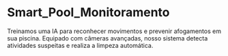 # Smart_Pool_Monitoramento
Treinamos uma IA para reconhecer movimentos e prevenir afogamentos em sua piscina. Equipado com câmeras avançadas, nosso sistema detecta atividades suspeitas e realiza a limpeza automática.
